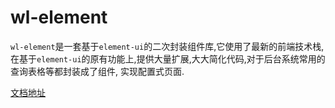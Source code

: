 # wl-element


`wl-element`是一套基于`element-ui`的二次封装组件库,它使用了最新的前端技术栈,在基于`element-ui`的原有功能上,提供大量扩展,大大简化代码,对于后台系统常用的查询表格等都封装成了组件, 实现配置式页面.


[文档地址](https://wangwenyu0805.github.io/)


